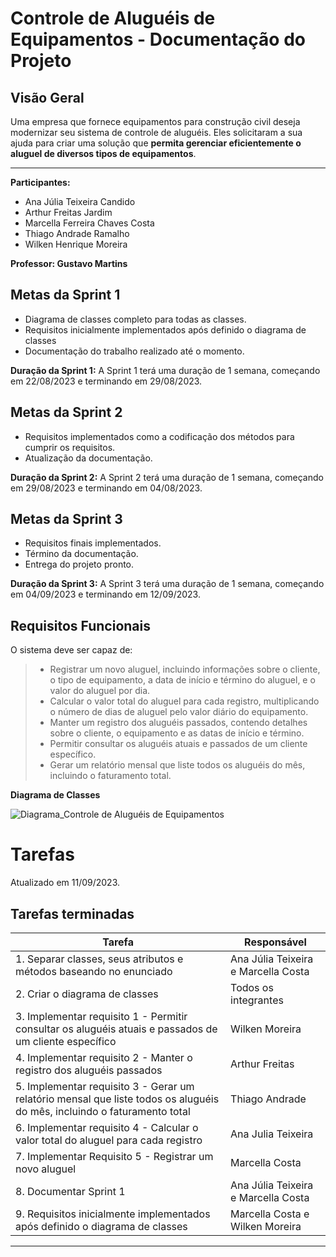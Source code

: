 # Controle de Aluguéis de Equipamentos - Documentação do Projeto

## **Visão Geral**

Uma empresa que fornece equipamentos para construção civil deseja modernizar seu sistema de controle de aluguéis. Eles solicitaram a sua ajuda para criar uma solução que **permita gerenciar eficientemente o aluguel de diversos tipos de equipamentos**.
___

**Participantes:**

- Ana Júlia Teixeira Candido
- Arthur Freitas Jardim
- Marcella Ferreira Chaves Costa
- Thiago Andrade Ramalho
- Wilken Henrique Moreira

**Professor: Gustavo Martins**


## **Metas da Sprint 1**

- Diagrama de classes completo para todas as classes.
- Requisitos inicialmente implementados após definido o diagrama de classes
- Documentação do trabalho realizado até o momento.

**Duração da Sprint 1:**
A Sprint 1 terá uma duração de 1 semana, começando em 22/08/2023 e terminando em 29/08/2023.

## **Metas da Sprint 2**

- Requisitos implementados como a codificação dos métodos para cumprir os requisitos.
- Atualização da documentação.
  
**Duração da Sprint 2:**
A Sprint 2 terá uma duração de 1 semana, começando em 29/08/2023 e terminando em 04/08/2023.

## **Metas da Sprint 3**

- Requisitos finais implementados.
- Término da documentação.
- Entrega do projeto pronto.
  
**Duração da Sprint 3:**
A Sprint 3 terá uma duração de 1 semana, começando em 04/09/2023 e terminando em 12/09/2023.

## **Requisitos Funcionais**

O sistema deve ser capaz de:

>- Registrar um novo aluguel, incluindo informações sobre o cliente, o tipo de equipamento, a data de início e término do aluguel, e o valor do aluguel por dia.
>- Calcular o valor total do aluguel para cada registro, multiplicando o número de dias de aluguel pelo valor diário do equipamento.
>- Manter um registro dos aluguéis passados, contendo detalhes sobre o cliente, o equipamento e as datas de início e término.
>- Permitir consultar os aluguéis atuais e passados de um cliente específico.
>- Gerar um relatório mensal que liste todos os aluguéis do mês, incluindo o faturamento total.


**Diagrama de Classes**


![Diagrama_Controle de Aluguéis de Equipamentos](https://github.com/pucmg-aulas/projeto1-Controle-de-Alugueis/assets/127541337/3dd00853-d5d2-4eb3-b1bc-2253fe3bbea9)




# **Tarefas**

Atualizado em 11/09/2023.

## Tarefas terminadas

| Tarefa      | Responsável |
| ----------- | ----------- |
| 1. Separar classes, seus atributos e métodos baseando no enunciado | Ana Júlia Teixeira e Marcella Costa      |
| 2. Criar o diagrama de classes   | Todos os integrantes        |
| 3. Implementar requisito 1 -  Permitir consultar os aluguéis atuais e passados de um cliente específico | Wilken Moreira      |
| 4. Implementar requisito 2 - Manter o registro dos aluguéis passados | Arthur Freitas    |
| 5. Implementar requisito 3 - Gerar um relatório mensal que liste todos os aluguéis do mês, incluindo o faturamento total | Thiago Andrade   | 
| 6. Implementar requisito 4 - Calcular o valor total do aluguel para cada registro | Ana Julia Teixeira   | 
| 7. Implementar Requisito 5 -  Registrar um novo aluguel | Marcella Costa   | 
| 8. Documentar Sprint 1 | Ana Júlia Teixeira e Marcella Costa | 
| 9. Requisitos inicialmente implementados após definido o diagrama de classes | Marcella Costa e Wilken Moreira |

----



